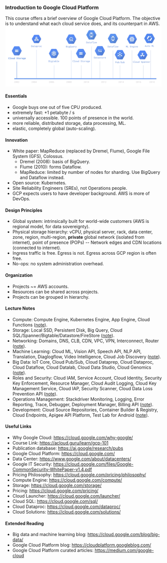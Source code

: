 ### Introduction to Google Cloud Platform
This course offers a brief overview of Google Cloud Platform. The objective is to understand what each cloud service does, and its counterpart in AWS.
![alt-text](figs/timeline.png)

#### Essentials
* Google buys one out of five CPU produced.
* extremely fast: +1 petabyte / s
* universally accessible. 100 points of presence in the world.
* more reliable, distributed storage, data processing, ML.
* elastic, completely global (auto-scaling).

#### Innovation
* White paper: MapReduce (replaced by Dremel, Flume), Google File System (GFS), Colossus.
    - Dremel (2008): basis of BigQuery.
    - Flume (2010): forms Dataflow.
    - MapReduce: limited by number of nodes for sharding. Use BigQuery and Dataflow instead.
* Open source: Kubernetes.
* Site Reliability Engineers (SREs), not Operations people.
* GCP expects users to have developer background. AWS is more of DevOps.

#### Design Principles
* Global system: intrinsically built for world-wide customers (AWS is regional model, for data sovereignty).
* Physical storage hierarchy: vCPU, physical server, rack, data center, zone, region, multi-region, **private** global network (isolated from internet), point of presence (POPs) -- Network edges and CDN locations (connected to internet).
* Ingress traffic is free. Egress is not. Egress across GCP region is often free.
* No-ops: no system administration overhead.


#### Organization
* Projects ~= AWS accounts.
* Resources can be shared across projects.
* Projects can be grouped in hierarchy.

#### Lecture Notes
* Compute: Compute Engine, Kubernetes Engine, App Engine, Cloud Functions ([note](101_compute.md)).
* Storage: Local SSD, Persistent Disk, Big Query, Cloud SQL/Spanner/Bigtable/Datastore/FireStore ([note](102_storage.md)).
* Networking: Domains, DNS, CLB, CDN, VPC, VPN, Interconnect, Router ([note](103_networking.md)).
* Machine Learning: Cloud ML, Vision API, Speech API, NLP API, Translation, Diaglogflow, Video Intelligence, Cloud Job Discovery ([note](104_machine_learning.md)).
* Big Data: IoT Core, Cloud Pub/Sub, Cloud Dataprep, Cloud Dataproc, Cloud Dataflow, Cloud Datalab, Cloud Data Studio, Cloud Genomics ([note](105_big_data.md)).
* Roles and Security: Cloud IAM, Service Account, Cloud Identity, Security Key Enforcement, Resource Manager, Cloud Audit Logging, Cloud Key Management Service, Cloud IAP, Security Scanner, Cloud Data Loss Prevention API ([note](106_IAM.md)).
* Operations Management: Stackdriver Monitoring, Logging, Error Reporting, Trace, Debugger, Deployment Manager, Billing API ([note](107_operations_management.md)).
* Development: Cloud Source Repositories, Container Builder & Registry, Cloud Endpoints, Apigee API Platform, Test Lab for Android ([note](108_dev_API.md)).

#### Useful Links
* Why Google Cloud: https://cloud.google.com/why-google/
* Course Link: https://acloud.guru/learn/gcp-101
* Publication database: https://ai.google/research/pubs
* Google Cloud Platform: https://cloud.google.com/
* Data Center: https://www.google.com/about/datacenters/
* Google IT Security: https://cloud.google.com/files/Google-CommonSecurity-WhitePaper-v1.4.pdf
* Pricing Philosophy: https://cloud.google.com/pricing/philosophy/
* Compute Engine: https://cloud.google.com/compute/
* Storage: https://cloud.google.com/storage/
* Pricing: https://cloud.google.com/pricing/
* Cloud Launcher: https://cloud.google.com/launcher/
* Cloud SQL: https://cloud.google.com/sql/
* Cloud Dataproc: https://cloud.google.com/dataproc/
* Cloud Solutions: https://cloud.google.com/solutions/

#### Extended Reading
* Big data and machine learning blog: https://cloud.google.com/blog/big-data/
* Google Cloud Platform blog: https://cloudplatform.googleblog.com/
* Google Cloud Platform curated articles: https://medium.com/google-cloud
